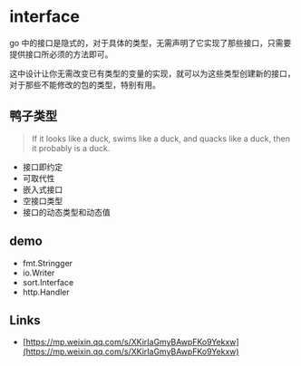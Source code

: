 # interface

go 中的接口是隐式的，对于具体的类型，无需声明了它实现了那些接口，只需要提供接口所必须的方法即可。

这中设计让你无需改变已有类型的变量的实现，就可以为这些类型创建新的接口，对于那些不能修改的包的类型，特别有用。

## 鸭子类型

> If it looks like a duck, swims like a duck, and quacks like a duck, then it probably is a duck.

- 接口即约定
- 可取代性
- 嵌入式接口
- 空接口类型
- 接口的动态类型和动态值

## demo

- fmt.Stringger
- io.Writer
- sort.Interface
- http.Handler

## Links

- [https://mp.weixin.qq.com/s/XKirIaGmyBAwpFKo9Yekxw](https://mp.weixin.qq.com/s/XKirIaGmyBAwpFKo9Yekxw)